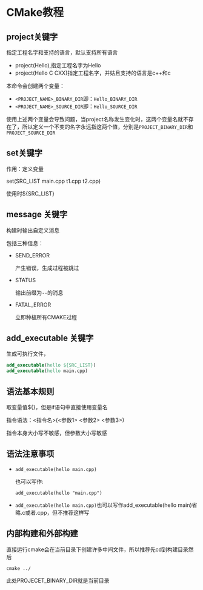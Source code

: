 # CMake教程

## project关键字

指定工程名字和支持的语言，默认支持所有语言

- project(Hello),指定工程名字为Hello
- project(Hello C CXX)指定工程名字，并姑且支持的语言是c++和c

本命令会创建两个变量：

- `<PROJECT_NAME>_BINARY_DIR`即：`Hello_BINARY_DIR`
- `<PROJECT_NAME>_SOURCE_DIR`即：`Hello_SOURCE_DIR`

使用上述两个变量会导致问题，当project名称发生变化时，这两个变量名就不存在了，所以定义一个不变的名字永远指这两个值，分别是`PROJECT_BINARY_DIR`和`PROJECT_SOURCE_DIR`



## set关键字

作用：定义变量

set(SRC_LIST main.cpp t1.cpp t2.cpp)

使用时${SRC_LIST}



## message 关键字

构建时输出自定义消息

包括三种信息：

- SEND_ERROR

  产生错误，生成过程被跳过

- STATUS

  输出前缀为`--`的消息

- FATAL_ERROR

  立即种植所有CMAKE过程



## add_executable 关键字

生成可执行文件，

```cmake
add_executable(hello ${SRC_LIST})
add_executable(hello main.cpp)
```



## 语法基本规则

取变量值${}，但是if语句中直接使用变量名

指令语法：<指令名>(<参数1> <参数2> <参数3>)

指令本身大小写不敏感，但参数大小写敏感

## 语法注意事项

- ```add_executable(hello main.cpp)```

  也可以写作:

  `add_executable(hello "main.cpp")`

- `add_executable(hello main.cpp)`也可以写作add_executable(hello main)省略.c或者.cpp，但不推荐这样写





## 内部构建和外部构建

直接运行cmake会在当前目录下创建许多中间文件，所以推荐先cd到构建目录然后

`cmake ../`

此处PROJECET_BINARY_DIR就是当前目录



